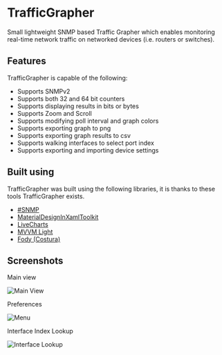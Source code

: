 # TrafficGrapher

Small lightweight SNMP based Traffic Grapher which enables monitoring real-time network traffic on networked devices (i.e. routers or switches). 

## Features

TrafficGrapher is capable of the following:

- Supports SNMPv2
- Supports both 32 and 64 bit counters
- Supports displaying results in bits or bytes
- Supports Zoom and Scroll
- Supports modifying poll interval and graph colors
- Supports exporting graph to png
- Supports exporting graph results to csv
- Supports walking interfaces to select port index
- Supports exporting and importing device settings

## Built using

TrafficGrapher was built using the following libraries, it is thanks to these tools TrafficGrapher exists.

- [#SNMP](https://github.com/lextudio/sharpsnmplib)
- [MaterialDesignInXamlToolkit](https://github.com/MaterialDesignInXAML/MaterialDesignInXamlToolkit)
- [LiveCharts](https://github.com/Live-Charts/Live-Charts)
- [MVVM Light](https://github.com/lbugnion/mvvmlight)
- [Fody (Costura)](https://github.com/Fody)

## Screenshots

Main view

![Main View](https://github.com/oMaN-Rod/TrafficGrapher/raw/master/web/images/main.png "Main View")

Preferences

![Menu](https://github.com/oMaN-Rod/TrafficGrapher/raw/master/web/images/menu.png "Menu")

Interface Index Lookup

![Interface Lookup](https://github.com/oMaN-Rod/TrafficGrapher/raw/master/web/images/interfaces.png "Interface Lookup")

